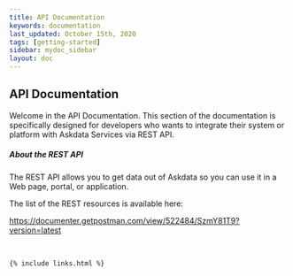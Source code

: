 ```yaml
---
title: API Documentation
keywords: documentation
last_updated: October 15th, 2020
tags: [getting-started]
sidebar: mydoc_sidebar
layout: doc
---
```


## API Documentation 

Welcome in the API Documentation. This section of the documentation is specifically designed for developers who wants to integrate their system or platform with Askdata Services via REST API.

##### About the REST API

The REST API allows you to get data out of Askdata so you can use it in a Web page, portal, or application.

The list of the REST resources is available here:

‍<https://documenter.getpostman.com/view/522484/SzmY81T9?version=latest>

‍



    {% include links.html %}

    
